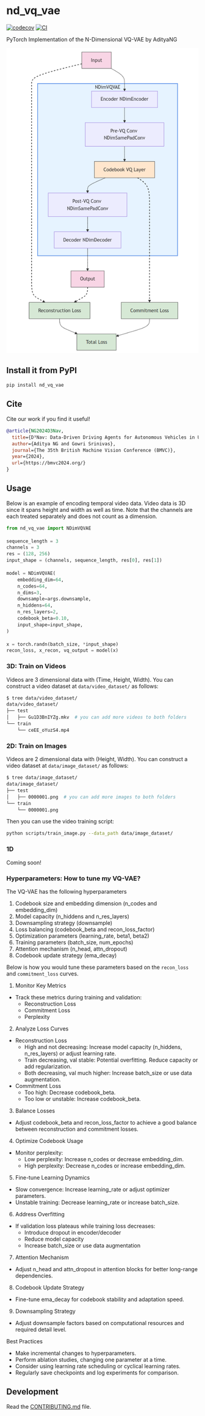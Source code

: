 # nd_vq_vae

[![codecov](https://codecov.io/gh/AdityaNG/nD_VQ_VAE/branch/main/graph/badge.svg?token=nD_VQ_VAE_token_here)](https://codecov.io/gh/AdityaNG/nD_VQ_VAE)
[![CI](https://github.com/AdityaNG/nD_VQ_VAE/actions/workflows/main.yml/badge.svg)](https://github.com/AdityaNG/nD_VQ_VAE/actions/workflows/main.yml)

PyTorch Implementation of the N-Dimensional VQ-VAE by AdityaNG

<img src="media/nd_vq_vae_arch.png" alt="Architecture" style="max-height: 50%;">


## Install it from PyPI

```bash
pip install nd_vq_vae
```

## Cite

Cite our work if you find it useful!

```bibtex
@article{NG2024D3Nav,
  title={D³Nav: Data-Driven Driving Agents for Autonomous Vehicles in Unstructured Traffic},
  author={Aditya NG and Gowri Srinivas},
  journal={The 35th British Machine Vision Conference (BMVC)},
  year={2024},
  url={https://bmvc2024.org/}
}
``` 

## Usage

Below is an example of encoding temporal video data. Video data is 3D since it spans height and width as well as time. Note that the channels are each treated separately and does not count as a dimension.
```py
from nd_vq_vae import NDimVQVAE

sequence_length = 3
channels = 3
res = (128, 256)
input_shape = (channels, sequence_length, res[0], res[1])

model = NDimVQVAE(
    embedding_dim=64,
    n_codes=64,
    n_dims=3,
    downsample=args.downsample,
    n_hiddens=64,
    n_res_layers=2,
    codebook_beta=0.10,
    input_shape=input_shape,
)

x = torch.randn(batch_size, *input_shape)
recon_loss, x_recon, vq_output = model(x)
```

### 3D: Train on Videos

Videos are 3 dimensional data with (Time, Height, Width).
You can construct a video dataset at `data/video_dataset/` as follows:
```bash
$ tree data/video_dataset/
data/video_dataset/
├── test
│   ├── Gu1D3BnIYZg.mkv  # you can add more videos to both folders
└── train
    └── ceEE_oYuzS4.mp4
```

### 2D: Train on Images

Videos are 2 dimensional data with (Height, Width).
You can construct a video dataset at `data/image_dataset/` as follows:
```bash
$ tree data/image_dataset/
data/image_dataset/
├── test
│   ├── 0000001.png  # you can add more images to both folders
└── train
    └── 0000001.png
```

Then you can use the video training script:

```bash
python scripts/train_image.py --data_path data/image_dataset/
```

### 1D

Coming soon!

### Hyperparameters: How to tune my VQ-VAE?

The VQ-VAE has the following hyperparameters
1. Codebook size and embedding dimension (n_codes and embedding_dim)
2. Model capacity (n_hiddens and n_res_layers)
3. Downsampling strategy (downsample)
4. Loss balancing (codebook_beta and recon_loss_factor)
5. Optimization parameters (learning_rate, beta1, beta2)
6. Training parameters (batch_size, num_epochs)
7. Attention mechanism (n_head, attn_dropout)
8. Codebook update strategy (ema_decay)

Below is how you would tune these parameters based on the `recon_loss` and `commitment_loss` curves.
1. Monitor Key Metrics
- Track these metrics during training and validation:
    - Reconstruction Loss
    - Commitment Loss
    - Perplexity
2. Analyze Loss Curves
- Reconstruction Loss
    - High and not decreasing: Increase model capacity (n_hiddens, n_res_layers) or adjust learning rate.
    - Train decreasing, val stable: Potential overfitting. Reduce capacity or add regularization.
    - Both decreasing, val much higher: Increase batch_size or use data augmentation.
- Commitment Loss
    - Too high: Decrease codebook_beta.
    - Too low or unstable: Increase codebook_beta.
3. Balance Losses
- Adjust codebook_beta and recon_loss_factor to achieve a good balance between reconstruction and commitment losses.
4. Optimize Codebook Usage
- Monitor perplexity:
    - Low perplexity: Increase n_codes or decrease embedding_dim.
    - High perplexity: Decrease n_codes or increase embedding_dim.
5. Fine-tune Learning Dynamics
- Slow convergence: Increase learning_rate or adjust optimizer parameters.
- Unstable training: Decrease learning_rate or increase batch_size.
6. Address Overfitting
- If validation loss plateaus while training loss decreases:
    - Introduce dropout in encoder/decoder
    - Reduce model capacity
    - Increase batch_size or use data augmentation
7. Attention Mechanism
- Adjust n_head and attn_dropout in attention blocks for better long-range dependencies.
8. Codebook Update Strategy
- Fine-tune ema_decay for codebook stability and adaptation speed.
9. Downsampling Strategy
- Adjust downsample factors based on computational resources and required detail level.

Best Practices
- Make incremental changes to hyperparameters.
- Perform ablation studies, changing one parameter at a time.
- Consider using learning rate scheduling or cyclical learning rates.
- Regularly save checkpoints and log experiments for comparison.

## Development

Read the [CONTRIBUTING.md](CONTRIBUTING.md) file.
